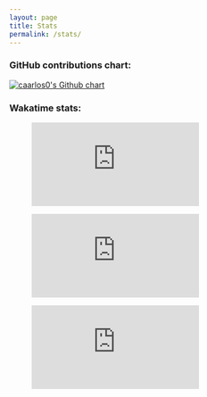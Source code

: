 ```yaml
---
layout: page
title: Stats
permalink: /stats/
---
```


### GitHub contributions chart:

<a href="https://github.com/caarlos0">
  <img src="http://ghchart.rshah.org/caarlos0" alt="caarlos0's Github chart" />
</a>

### Wakatime stats:

<figure><embed src="https://wakatime.com/@caarlos0/613f0a05-b962-4524-b2b5-4a28b1cd8560.svg"></embed></figure>
<figure><embed src="https://wakatime.com/@caarlos0/8c92453c-7664-4810-9a33-2d2238c0d7ed.svg"></embed></figure>
<figure><embed src="https://wakatime.com/@caarlos0/bec85d3b-488d-45e6-95d1-7e74b9e87156.svg"></embed></figure>
